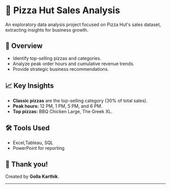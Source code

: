 # 🍕 Pizza Hut Sales Analysis

An exploratory data analysis project focused on Pizza Hut's sales dataset, extracting insights for business growth.

## 📄 Overview
- Identify top-selling pizzas and categories.
- Analyze peak order hours and cumulative revenue trends.
- Provide strategic business recommendations.

## 📈 Key Insights
- **Classic pizzas** are the top-selling category (30% of total sales).
- **Peak hours:** 12 PM, 1 PM, 5 PM, and 6 PM.
- **Top pizzas:** BBQ Chicken Large, The Greek XL.

## 🛠️ Tools Used
- Excel,Tableau, SQL 
- PowerPoint for reporting

## 🙌 Thank you!
Created by **Golla Karthik**.

---
